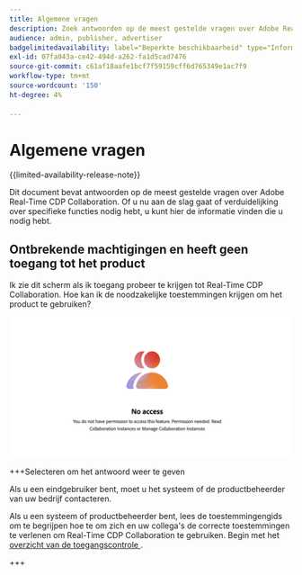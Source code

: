 ```yaml
---
title: Algemene vragen
description: Zoek antwoorden op de meest gestelde vragen over Adobe Real-Time CDP Collaboration
audience: admin, publisher, advertiser
badgelimitedavailability: label="Beperkte beschikbaarheid" type="Informative" url="https://helpx.adobe.com/legal/product-descriptions/real-time-customer-data-platform-collaboration.html newtab=true"
exl-id: 07fa043a-ce42-494d-a262-fa1d5cad7476
source-git-commit: c61af18aafe1bcf7f59159cff6d765349e1ac7f9
workflow-type: tm+mt
source-wordcount: '150'
ht-degree: 4%

---
```


# Algemene vragen

{{limited-availability-release-note}}

Dit document bevat antwoorden op de meest gestelde vragen over Adobe Real-Time CDP Collaboration. Of u nu aan de slag gaat of verduidelijking over specifieke functies nodig hebt, u kunt hier de informatie vinden die u nodig hebt.

## Ontbrekende machtigingen en heeft geen toegang tot het product

Ik zie dit scherm als ik toegang probeer te krijgen tot Real-Time CDP Collaboration. Hoe kan ik de noodzakelijke toestemmingen krijgen om het product te gebruiken?

![ het niet beschikbare scherm van Toestemmingen wanneer de toegang tot van Real-Time CDP Collaboration ](/help/assets/reference/common-questions/permissions-missing-screen.png)

+++Selecteren om het antwoord weer te geven

Als u een eindgebruiker bent, moet u het systeem of de productbeheerder van uw bedrijf contacteren.

Als u een systeem of productbeheerder bent, lees de toestemmingengids om te begrijpen hoe te om zich en uw collega&#39;s de correcte toestemmingen te verlenen om Real-Time CDP Collaboration te gebruiken. Begin met het [ overzicht van de toegangscontrole ](/help/guide/permissions/overview.md).

+++